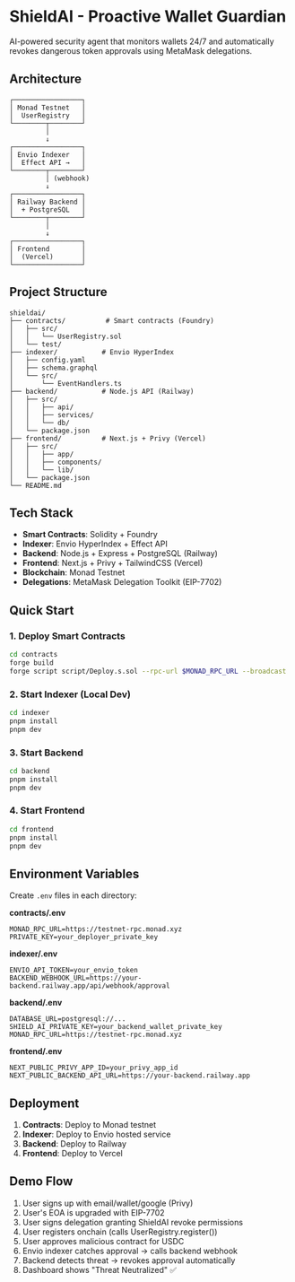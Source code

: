 # ShieldAI - Proactive Wallet Guardian

AI-powered security agent that monitors wallets 24/7 and automatically revokes dangerous token approvals using MetaMask delegations.

## Architecture

```
┌─────────────────┐
│ Monad Testnet   │
│  UserRegistry   │
└────────┬────────┘
         │
         ↓
┌─────────────────┐
│ Envio Indexer   │
│  Effect API →   │
└────────┬────────┘
         │ (webhook)
         ↓
┌─────────────────┐
│ Railway Backend │
│  + PostgreSQL   │
└────────┬────────┘
         │
         ↓
┌─────────────────┐
│ Frontend        │
│  (Vercel)       │
└─────────────────┘
```

## Project Structure

```
shieldai/
├── contracts/          # Smart contracts (Foundry)
│   ├── src/
│   │   └── UserRegistry.sol
│   └── test/
├── indexer/           # Envio HyperIndex
│   ├── config.yaml
│   ├── schema.graphql
│   └── src/
│       └── EventHandlers.ts
├── backend/           # Node.js API (Railway)
│   ├── src/
│   │   ├── api/
│   │   ├── services/
│   │   └── db/
│   └── package.json
├── frontend/          # Next.js + Privy (Vercel)
│   ├── src/
│   │   ├── app/
│   │   ├── components/
│   │   └── lib/
│   └── package.json
└── README.md
```

## Tech Stack

- **Smart Contracts**: Solidity + Foundry
- **Indexer**: Envio HyperIndex + Effect API
- **Backend**: Node.js + Express + PostgreSQL (Railway)
- **Frontend**: Next.js + Privy + TailwindCSS (Vercel)
- **Blockchain**: Monad Testnet
- **Delegations**: MetaMask Delegation Toolkit (EIP-7702)

## Quick Start

### 1. Deploy Smart Contracts

```bash
cd contracts
forge build
forge script script/Deploy.s.sol --rpc-url $MONAD_RPC_URL --broadcast
```

### 2. Start Indexer (Local Dev)

```bash
cd indexer
pnpm install
pnpm dev
```

### 3. Start Backend

```bash
cd backend
pnpm install
pnpm dev
```

### 4. Start Frontend

```bash
cd frontend
pnpm install
pnpm dev
```

## Environment Variables

Create `.env` files in each directory:

**contracts/.env**
```
MONAD_RPC_URL=https://testnet-rpc.monad.xyz
PRIVATE_KEY=your_deployer_private_key
```

**indexer/.env**
```
ENVIO_API_TOKEN=your_envio_token
BACKEND_WEBHOOK_URL=https://your-backend.railway.app/api/webhook/approval
```

**backend/.env**
```
DATABASE_URL=postgresql://...
SHIELD_AI_PRIVATE_KEY=your_backend_wallet_private_key
MONAD_RPC_URL=https://testnet-rpc.monad.xyz
```

**frontend/.env**
```
NEXT_PUBLIC_PRIVY_APP_ID=your_privy_app_id
NEXT_PUBLIC_BACKEND_API_URL=https://your-backend.railway.app
```

## Deployment

1. **Contracts**: Deploy to Monad testnet
2. **Indexer**: Deploy to Envio hosted service
3. **Backend**: Deploy to Railway
4. **Frontend**: Deploy to Vercel

## Demo Flow

1. User signs up with email/wallet/google (Privy)
2. User's EOA is upgraded with EIP-7702
3. User signs delegation granting ShieldAI revoke permissions
4. User registers onchain (calls UserRegistry.register())
5. User approves malicious contract for USDC
6. Envio indexer catches approval → calls backend webhook
7. Backend detects threat → revokes approval automatically
8. Dashboard shows "Threat Neutralized" ✅
